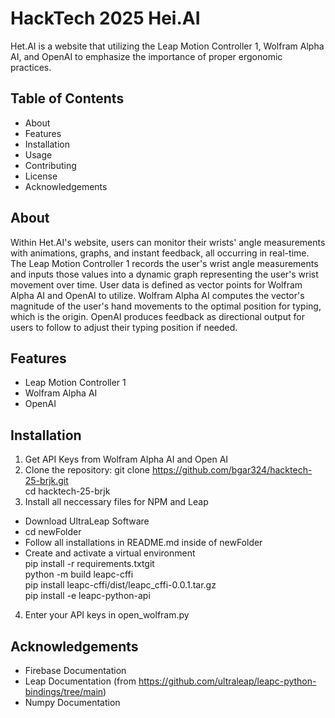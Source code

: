 # HackTech 2025 Hei.AI
Het.AI is a website that utilizing the Leap Motion Controller 1, Wolfram Alpha AI, and OpenAI to emphasize the importance of proper ergonomic practices. 

## Table of Contents
* About
* Features
* Installation
* Usage
* Contributing
* License
* Acknowledgements

## About
Within Het.AI's website, users can monitor their wrists' angle measurements with animations, graphs, and instant feedback, all occurring in real-time. The Leap Motion Controller 1 records the user's wrist angle measurements and inputs those values into a dynamic graph representing the user's wrist movement over time. User data is defined as vector points for Wolfram Alpha AI and OpenAI to utilize. Wolfram Alpha AI computes the vector's magnitude of the user's hand movements to the optimal position for typing, which is the origin. OpenAI produces feedback as directional output for users to follow to adjust their typing position if needed. 

## Features
* Leap Motion Controller 1
* Wolfram Alpha AI
* OpenAI

## Installation
1. Get API Keys from Wolfram Alpha AI and Open AI
2. Clone the repository: <bn>
git clone https://github.com/bgar324/hacktech-25-brjk.git <br>
cd hacktech-25-brjk
3. Install all neccessary files for NPM and Leap
* Download UltraLeap Software <br>
* cd newFolder
* Follow all installations in README.md inside of newFolder
* Create and activate a virtual environment <br>
pip install -r requirements.txtgit <br>
python -m build leapc-cffi <br>
pip install leapc-cffi/dist/leapc_cffi-0.0.1.tar.gz <br>
pip install -e leapc-python-api <br>
4. Enter your API keys in open_wolfram.py

## Acknowledgements 
* Firebase Documentation
* Leap Documentation (from https://github.com/ultraleap/leapc-python-bindings/tree/main)
* Numpy Documentation
